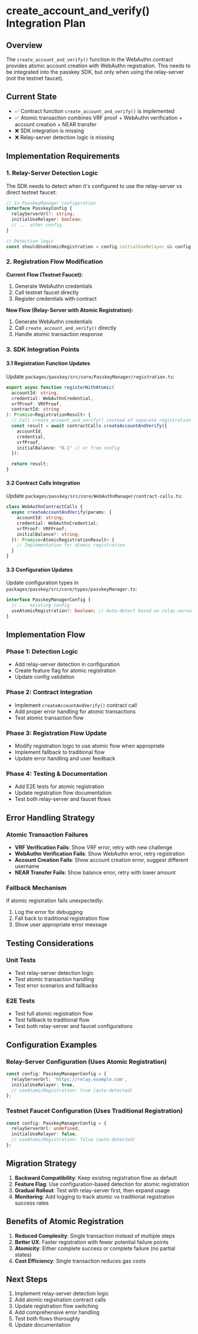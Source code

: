# create_account_and_verify() Integration Plan

## Overview

The `create_account_and_verify()` function in the WebAuthn contract provides atomic account creation with WebAuthn registration. This needs to be integrated into the passkey SDK, but only when using the relay-server (not the testnet faucet).

## Current State

- ✅ Contract function `create_account_and_verify()` is implemented
- ✅ Atomic transaction combines VRF proof + WebAuthn verification + account creation + NEAR transfer
- ❌ SDK integration is missing
- ❌ Relay-server detection logic is missing

## Implementation Requirements

### 1. Relay-Server Detection Logic

The SDK needs to detect when it's configured to use the relay-server vs direct testnet faucet:

```typescript
// In PasskeyManager configuration
interface PasskeyConfig {
  relayServerUrl?: string;
  initialUseRelayer: boolean;
  // ... other config
}

// Detection logic
const shouldUseAtomicRegistration = config.initialUseRelayer && config.relayServerUrl;
```

### 2. Registration Flow Modification

**Current Flow (Testnet Faucet):**
1. Generate WebAuthn credentials
2. Call testnet faucet directly
3. Register credentials with contract

**New Flow (Relay-Server with Atomic Registration):**
1. Generate WebAuthn credentials
2. Call `create_account_and_verify()` directly
3. Handle atomic transaction response

### 3. SDK Integration Points

#### 3.1 Registration Function Updates

Update `packages/passkey/src/core/PasskeyManager/registration.ts`:

```typescript
export async function registerWithAtomic(
  accountId: string,
  credential: WebAuthnCredential,
  vrfProof: VRFProof,
  contractId: string
): Promise<RegistrationResult> {
  // Call create_account_and_verify() instead of separate registration
  const result = await contractCalls.createAccountAndVerify({
    accountId,
    credential,
    vrfProof,
    initialBalance: "0.1" // or from config
  });

  return result;
}
```

#### 3.2 Contract Calls Integration

Update `packages/passkey/src/core/WebAuthnManager/contract-calls.ts`:

```typescript
class WebAuthnContractCalls {
  async createAccountAndVerify(params: {
    accountId: string;
    credential: WebAuthnCredential;
    vrfProof: VRFProof;
    initialBalance?: string;
  }): Promise<AtomicRegistrationResult> {
    // Implementation for atomic registration
  }
}
```

#### 3.3 Configuration Updates

Update configuration types in `packages/passkey/src/core/types/passkeyManager.ts`:

```typescript
interface PasskeyManagerConfig {
  // ... existing config
  useAtomicRegistration?: boolean; // Auto-detect based on relay-server usage
}
```

## Implementation Flow

### Phase 1: Detection Logic
- Add relay-server detection in configuration
- Create feature flag for atomic registration
- Update config validation

### Phase 2: Contract Integration
- Implement `createAccountAndVerify()` contract call
- Add proper error handling for atomic transactions
- Test atomic transaction flow

### Phase 3: Registration Flow Update
- Modify registration logic to use atomic flow when appropriate
- Implement fallback to traditional flow
- Update error handling and user feedback

### Phase 4: Testing & Documentation
- Add E2E tests for atomic registration
- Update registration flow documentation
- Test both relay-server and faucet flows

## Error Handling Strategy

### Atomic Transaction Failures
- **VRF Verification Fails**: Show VRF error, retry with new challenge
- **WebAuthn Verification Fails**: Show WebAuthn error, retry registration
- **Account Creation Fails**: Show account creation error, suggest different username
- **NEAR Transfer Fails**: Show balance error, retry with lower amount

### Fallback Mechanism
If atomic registration fails unexpectedly:
1. Log the error for debugging
2. Fall back to traditional registration flow
3. Show user appropriate error message

## Testing Considerations

### Unit Tests
- Test relay-server detection logic
- Test atomic transaction handling
- Test error scenarios and fallbacks

### E2E Tests
- Test full atomic registration flow
- Test fallback to traditional flow
- Test both relay-server and faucet configurations

## Configuration Examples

### Relay-Server Configuration (Uses Atomic Registration)
```typescript
const config: PasskeyManagerConfig = {
  relayServerUrl: 'https://relay.example.com',
  initialUseRelayer: true,
  // useAtomicRegistration: true (auto-detected)
};
```

### Testnet Faucet Configuration (Uses Traditional Registration)
```typescript
const config: PasskeyManagerConfig = {
  relayServerUrl: undefined,
  initialUseRelayer: false,
  // useAtomicRegistration: false (auto-detected)
};
```

## Migration Strategy

1. **Backward Compatibility**: Keep existing registration flow as default
2. **Feature Flag**: Use configuration-based detection for atomic registration
3. **Gradual Rollout**: Test with relay-server first, then expand usage
4. **Monitoring**: Add logging to track atomic vs traditional registration success rates

## Benefits of Atomic Registration

1. **Reduced Complexity**: Single transaction instead of multiple steps
2. **Better UX**: Faster registration with fewer potential failure points
3. **Atomicity**: Either complete success or complete failure (no partial states)
4. **Cost Efficiency**: Single transaction reduces gas costs

## Next Steps

1. Implement relay-server detection logic
2. Add atomic registration contract calls
3. Update registration flow switching
4. Add comprehensive error handling
5. Test both flows thoroughly
6. Update documentation